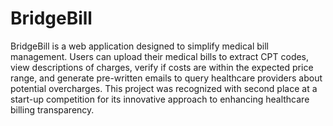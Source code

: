 #  BridgeBill

BridgeBill is a web application designed to simplify medical bill management. Users can upload their medical bills to extract CPT codes, view descriptions of charges, verify if costs are within the expected price range, and generate pre-written emails to query healthcare providers about potential overcharges. This project was recognized with second place at a start-up competition for its innovative approach to enhancing healthcare billing transparency.






